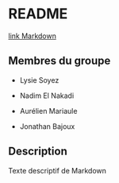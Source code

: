  # README
[link Markdown](./Markdown.md)

## Membres du groupe
- Lysie Soyez

- Nadim El Nakadi

- Aurélien Mariaule

- Jonathan Bajoux
## Description
Texte descriptif de Markdown
